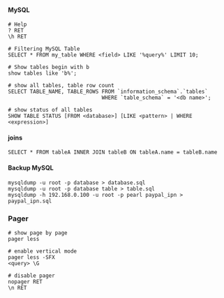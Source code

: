 #### MySQL

    # Help
    ? RET
    \h RET

    # Filtering MySQL Table
    SELECT * FROM my_table WHERE <field> LIKE '%query%' LIMIT 10;

    # Show tables begin with b
    show tables like 'b%';

    # show all tables, table row count
    SELECT TABLE_NAME, TABLE_ROWS FROM `information_schema`.`tables`
                                  WHERE `table_schema` = '<db name>';

    # show status of all tables
    SHOW TABLE STATUS [FROM <database>] [LIKE <pattern> | WHERE <expression>]


#### joins

    SELECT * FROM tableA INNER JOIN tableB ON tableA.name = tableB.name


#### Backup MySQL

    mysqldump -u root -p database > database.sql
    mysqldump -u root -p database table > table.sql
    mysqldump -h 192.168.0.100 -u root -p pearl paypal_ipn > paypal_ipn.sql


### Pager

    # show page by page
    pager less

    # enable vertical mode
    pager less -SFX
    <query> \G

    # disable pager
    nopager RET
    \n RET
